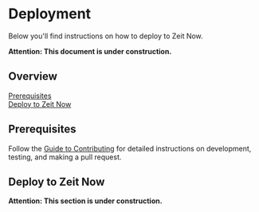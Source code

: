 # Deployment

Below you'll find instructions on how to deploy to Zeit Now.

**Attention: This document is under construction.**

## Overview

[Prerequisites](#prerequisites)  
[Deploy to Zeit Now](#deploy-to-zeit-now)  

## Prerequisites

Follow the [Guide to Contributing](CONTRIBUTING.md) for detailed instructions on
development, testing, and making a pull request.

## Deploy to Zeit Now

**Attention: This section is under construction.**

